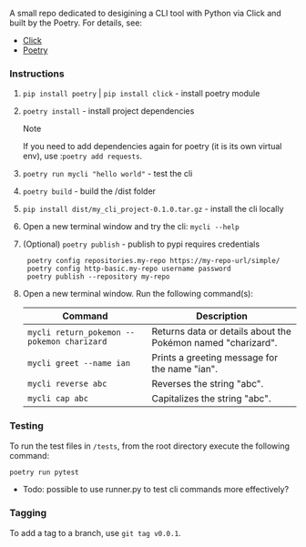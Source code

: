 A small repo dedicated to desigining a CLI tool with Python via Click and built by the Poetry.
For details, see:

- [Click](https://click.palletsprojects.com/en/stable/)
- [Poetry](https://python-poetry.org/docs/)

### Instructions

1. `pip install poetry` | `pip install click` - install poetry module
2. `poetry install` - install project dependencies
    > [!NOTE]  
    > If you need to add dependencies again for poetry (it is its own virtual env), use :`poetry add requests`.
3. `poetry run mycli "hello world"` - test the cli
4. `poetry build` - build the /dist folder
5. `pip install dist/my_cli_project-0.1.0.tar.gz` - install the cli locally
6. Open a new terminal window and try the cli: `mycli --help`
7. (Optional) `poetry publish` - publish to pypi requires credentials
   ```
    poetry config repositories.my-repo https://my-repo-url/simple/
    poetry config http-basic.my-repo username password
    poetry publish --repository my-repo
   ```
7. Open a new terminal window.
   Run the following command(s):

    | Command                               | Description                             |
    |---------------------------------------|-----------------------------------------|
    | `mycli return_pokemon --pokemon charizard` | Returns data or details about the Pokémon named "charizard". |
    | `mycli greet --name ian`              | Prints a greeting message for the name "ian". |
    | `mycli reverse abc`                   | Reverses the string "abc".              |
    | `mycli cap abc`                       | Capitalizes the string "abc".           |

### Testing

To run the test files in `/tests`, from the root directory execute the following command:
```bash
poetry run pytest
```
- Todo: possible to use runner.py to test cli commands more effectively? 

### Tagging 

To add a tag to a branch, use `git tag v0.0.1`.